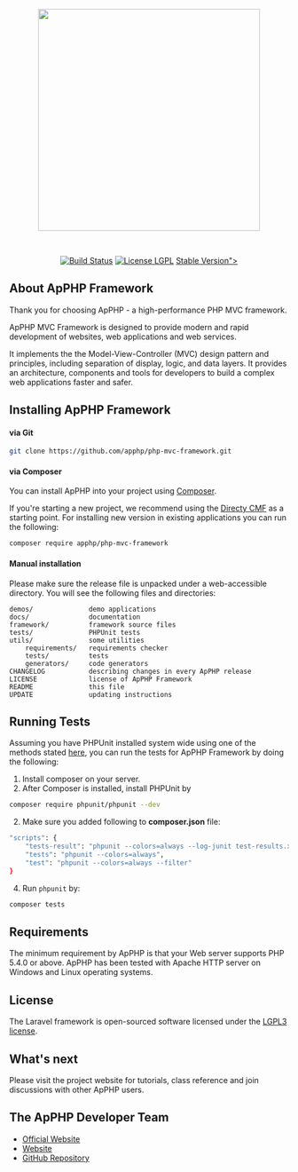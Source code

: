 <p align="center"><img src="http://apphpframework.com/images/light-logo.png" width="400" alt=""></p>
<br>

<p align="center">
<a href="https://github.com/apphp/php-mvc-framework"><img src="https://github.com/apphp/php-mvc-framework/workflows/build/badge.svg" alt="Build Status"></a>
<a href="https://opensource.org/licenses/lgpl-3.0.html"><img src="http://apphpframework.com/images/badges/license.svg" alt="License LGPL"></a>
<a href="http://apphpframework.com"><img src="http://apphpframework.com/images/badges/stable.svg" alt="">Stable Version"></a>
</p>

## About ApPHP Framework

Thank you for choosing ApPHP - a high-performance PHP MVC framework.

ApPHP MVC Framework is designed to provide modern and rapid development of websites, web applications and web services.

It implements the the Model-View-Controller (MVC) design pattern and principles, including separation of display, logic, 
and data layers. It provides an architecture, components and tools for developers to build a complex web applications 
faster and safer.

## Installing ApPHP Framework 

#### via Git

``` bash
git clone https://github.com/apphp/php-mvc-framework.git 
```

#### via Composer

You can install ApPHP into your project using [Composer](https://getcomposer.org).

If you're starting a new project, we recommend using the [Directy CMF](https://github.com/apphp/directy-cmf) as
a starting point. For installing new version in existing applications you can run the following:

``` bash
composer require apphp/php-mvc-framework
```

#### Manual installation

Please make sure the release file is unpacked under a web-accessible directory.
You will see the following files and directories:

    demos/              demo applications
    docs/               documentation
    framework/          framework source files
    tests/              PHPUnit tests
    utils/              some utilities
        requirements/   requirements checker
        tests/          tests
        generators/     code generators
    CHANGELOG           describing changes in every ApPHP release
    LICENSE             license of ApPHP Framework
    README              this file
    UPDATE              updating instructions

## Running Tests

Assuming you have PHPUnit installed system wide using one of the methods stated
[here](https://phpunit.de/manual/current/en/installation.html), you can run the
tests for ApPHP Framework by doing the following:

1. Install composer on your server.
2. After Composer is installed, install PHPUnit by
``` bash
composer require phpunit/phpunit --dev
```
2. Make sure you added following to <strong>composer.json</strong> file:
``` bash
"scripts": {
    "tests-result": "phpunit --colors=always --log-junit test-results.xml",
    "tests": "phpunit --colors=always",
    "test": "phpunit --colors=always --filter"
}
```
4. Run `phpunit` by:
``` bash
composer tests
```

## Requirements

The minimum requirement by ApPHP is that your Web server supports PHP 5.4.0 or
above. ApPHP has been tested with Apache HTTP server on Windows and Linux
operating systems.

## License

The Laravel framework is open-sourced software licensed under the [LGPL3 license](https://opensource.org/licenses/lgpl-3.0.html).

## What's next

Please visit the project website for tutorials, class reference and join discussions with other ApPHP users.

## The ApPHP Developer Team

- [Official Website](http://www.apphpframework.com)
- [Website](https://www.apphp.com/php-framework/)
- [GitHub Repository](https://github.com/apphp/php-mvc-framework)
